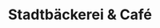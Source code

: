 ---
title: "Stadtbäckerei & Café"
url: /wolframs-eschenbach/stadtbaeckerei-und-cafe/
shop: Bäckerei
---